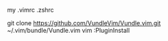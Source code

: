 my .vimrc .zshrc

git clone https://github.com/VundleVim/Vundle.vim.git ~/.vim/bundle/Vundle.vim
vim :PluginInstall
